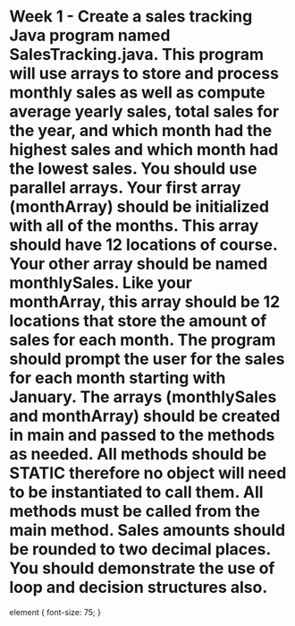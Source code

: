 # Week 1 - Create a sales tracking Java program named SalesTracking.java. This program will use arrays to store and process monthly sales as well as compute average yearly sales, total sales for the year, and which month had the highest sales and which month had the lowest sales. You should use parallel arrays. Your first array (monthArray) should be initialized with all of the months. This array should have 12 locations of course. Your other array should be named monthlySales. Like your monthArray, this array should be 12 locations that store the amount of sales for each month. The program should prompt the user for the sales for each month starting with January. The arrays (monthlySales and monthArray) should be created in main and passed to the methods as needed. All methods should be STATIC therefore no object will need to be instantiated to call them. All methods must be called from the main method. Sales amounts should be rounded to two decimal places. You should demonstrate the use of loop and decision structures also.

element {
  font-size: 75;
}
